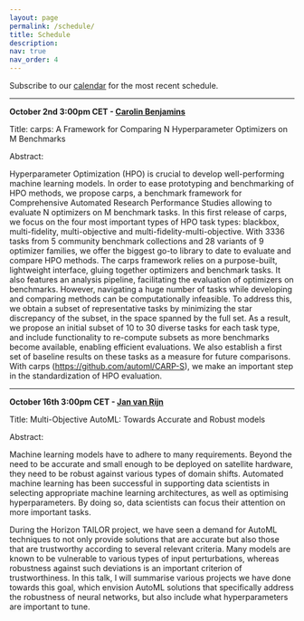 ```yaml
---
layout: page
permalink: /schedule/
title: Schedule
description: 
nav: true
nav_order: 4
---
```



Subscribe to our [calendar](https://calendar.google.com/calendar/u/2?cid=YXV0b21sc2VtaW5hckBnbWFpbC5jb20) for the most recent schedule.

---------

**October 2nd 3:00pm CET - [Carolin Benjamins](https://www.ai.uni-hannover.de/de/institut/team-luhai/benjamins)**

Title: carps: A Framework for Comparing N Hyperparameter Optimizers on M Benchmarks

Abstract: 

Hyperparameter Optimization (HPO) is crucial to develop well-performing machine learning models. In order to ease prototyping and benchmarking of HPO methods, we propose carps, a benchmark framework for Comprehensive Automated Research Performance Studies allowing to evaluate N optimizers on M benchmark tasks. In this first release of carps, we focus on the four most important types of HPO task types: blackbox, multi-fidelity, multi-objective and multi-fidelity-multi-objective. With 3336 tasks from 5 community benchmark collections and 28 variants of 9 optimizer families, we offer the biggest go-to library to date to evaluate and compare HPO methods. The carps framework relies on a purpose-built, lightweight interface, gluing together optimizers and benchmark tasks. It also features an analysis pipeline, facilitating the evaluation of optimizers on benchmarks. However, navigating a huge number of tasks while developing and comparing methods can be computationally infeasible. To address this, we obtain a subset of representative tasks by minimizing the star discrepancy of the subset, in the space spanned by the full set. As a result, we propose an initial subset of 10 to 30 diverse tasks for each task type, and include functionality to re-compute subsets as more benchmarks become available, enabling efficient evaluations. We also establish a first set of baseline results on these tasks as a measure for future comparisons. With carps (https://github.com/automl/CARP-S), we make an important step in the standardization of HPO evaluation.


---------

**October 16th 3:00pm CET - [Jan van Rijn](www.universiteitleiden.nl/en/staffmembers/jan-van-rijn#tab-1)**

Title: Multi-Objective AutoML: Towards Accurate and Robust models

Abstract: 

Machine learning models have to adhere to many requirements. Beyond the need to be accurate and small enough to be deployed on satellite hardware, they need to be robust against various types of domain shifts. Automated machine learning has been successful in supporting data scientists in selecting appropriate machine learning architectures, as well as optimising hyperparameters. By doing so, data scientists can focus their attention on more important tasks. 

During the Horizon TAILOR project, we have seen a demand for AutoML techniques to not only provide solutions that are accurate but also those that are trustworthy according to several relevant criteria. 
Many models are known to be vulnerable to various types of input perturbations, whereas robustness against such deviations is an important criterion of trustworthiness. In this talk, I will summarise various projects we have done towards this goal, which envision AutoML solutions that specifically address the robustness of neural networks, but also include what hyperparameters are important to tune.

